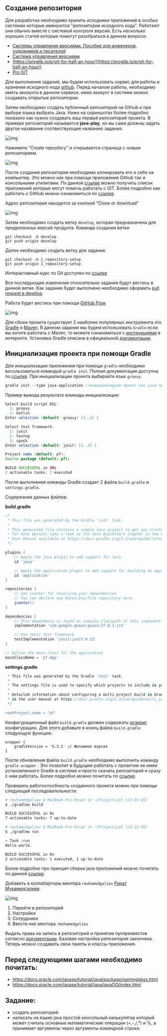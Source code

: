 ## Создание репозитория

Для разработки необходимо хранить исходники приложений в особых системах которые именуются "репозитории исходного кода". Работают они обычно вместе с системой контроля версий. Есть несколько хороших статей которые помогут разобраться в данном вопросе:

- [Системы управления версиями. Пособие для инженеров, художников и писателей](https://habr.com/ru/post/122060/)
- [Система управления версиями](https://ru.wikipedia.org/wiki/Система_управления_версиями)
- [https://proglib.io/p/git-for-half-an-hour/](https://proglib.io/p/git-for-half-an-hour/)
- [Pro GIT](https://git-scm.com/book/ru/v2)

Для выполнения заданий, мы будем использовать сервис для работы и хранения исходного кода [github](github.com). Перед началом работы, необходимо иметь аккаунта в данном сервисе. имея аккаунт в системе можно создавать открытые репозитории.

Затем необходимо создать публичный репозиторий на Github и при выборе языка выбрать Java. Ниже на скриншотах более подробно показано как нужно создавать ваш первый репозиторий проекта. В примере репозиторий называется **java-play**, но вы сами должны задать другое назавание соотвествующее названию задания.

![img](https://media.githubusercontent.com/media/rmuhamedgaliev-mkdev/quest-static/master/s_3A115BA58734691B1302BD91AB4772A86C50A833094189F3EF82362B5514A161_1519463776248_Create%2Ba%2BNew%2BRepository%2B2018-02-24%2B12-14-05.png)

Нажимете “Create repository” и открывается страница с новым репозиторием. 

![img](https://media.githubusercontent.com/media/rmuhamedgaliev-mkdev/quest-static/master/s_3A115BA58734691B1302BD91AB4772A86C50A833094189F3EF82362B5514A161_1519463970456_rmuhamedgalievjava-play%2B2018-02-24%2B12-19-17.png)

После создания репозитория необходимо клонировать его  к себе на компьютер. Это можно как при помощи приложения Github так и консольными утилитами. По данной [ссылке](https://git-scm.com/downloads/guis/) можно получить список приложений которые могут помочь работать с GIT. Более подробно как работать с GitHub можно ознакомиться по [ссылке](https://lab.github.com/githubtraining/introduction-to-github).

Адрес репозитория находится за кнопкой “Clone or download”

![img](https://media.githubusercontent.com/media/rmuhamedgaliev-mkdev/quest-static/master/s_3A115BA58734691B1302BD91AB4772A86C50A833094189F3EF82362B5514A161_1519464411089_rmuhamedgalievjava-play%2B2018-02-24%2B12-25-07.png)

Затем необходимо создать ветку `develop`, которая предназначена для предрелизных версий продукта. Команда создания ветки 

```
git checkout -b develop
git push origin develop
```

Далее необходимо создать ветку для задания:

```
git checkout -b 1_repository-setup 
git push origin 1_repository-setup
```

Интерактивный курс по Git доступен по [ссылке](https://try.github.io/levels/1/challenges/1)

Все последующие изменения относительно задания будут вестись в данной ветке. Как задание будет выполнено необходимо оформить [pull request в develop](https://help.github.com/articles/about-pull-requests/). 

Работа будет вестись при помощи [GitHub Flow](https://habr.com/post/189046/).

![img](https://media.githubusercontent.com/media/rmuhamedgaliev-mkdev/quest-static/master/s_3A115BA58734691B1302BD91AB4772A86C50A833094189F3EF82362B5514A161_1519465040548_tty.gif)

Для сбоки проекта существует 2 наиболее популярных инструмента это [Gradle](https://gradle.org) и [Maven](https://maven.apache.org). В данном задании мы будем использовать `Gradle` если вы хотите работать с Maven, то можете ознакомиться с [инструкциями](https://maven.apache.org/guides/getting-started/index.html) в интернете. Установка Gradle описана в официальной [документации](https://docs.gradle.org/current/userguide/installation.html).

## Инициализация проекта при помощи Gradle

Для инициализации приложения при помощи `gradle` необходимо восользоваться командой `gradle init`. Полная документация доступна по [ссылке](https://docs.gradle.org/current/userguide/build_init_plugin.html). При инициализации проекта выбирайте язык `groovy`.

```java
gradle init --type java-application //инициализируем проект как java приложение
```

Пример вывода результата команды инициализации:

```java
Select build script DSL:
  1: groovy
  2: kotlin
Enter selection (default: groovy) [1..2] 1

Select test framework:
  1: junit
  2: testng
  3: spock
Enter selection (default: junit) [1..3] 1

Project name (default: pf):
Source package (default: pf):

BUILD SUCCESSFUL in 39s
2 actionable tasks: 2 executed
```

После выполнения команды Gradle создает 2 файла `build.gradle` и `settings.gradle`. 

Содержание данных файлов:

**build.gradle** 

```groovy
/*
 * This file was generated by the Gradle 'init' task.
 *
 * This generated file contains a sample Java project to get you started.
 * For more details take a look at the Java Quickstart chapter in the Gradle
 * User Manual available at https://docs.gradle.org/5.3/userguide/tutorial_java_projects.html
 */

plugins {
    // Apply the java plugin to add support for Java
    id 'java'

    // Apply the application plugin to add support for building an application
    id 'application'
}

repositories {
    // Use jcenter for resolving your dependencies.
    // You can declare any Maven/Ivy/file repository here.
    jcenter()
}

dependencies {
    // This dependency is found on compile classpath of this component and consumers.
    implementation 'com.google.guava:guava:27.0.1-jre'

    // Use JUnit test framework
    testImplementation 'junit:junit:4.12'
}

// Define the main class for the application
mainClassName = 'pf.App'
```

**settings.gradle**

```groovy
 * This file was generated by the Gradle 'init' task.
 *
 * The settings file is used to specify which projects to include in your build.
 *
 * Detailed information about configuring a multi-project build in Gradle can be found
 * in the user manual at https://docs.gradle.org/5.3/userguide/multi_project_builds.html
 */

rootProject.name = 'pf'
```

Конфигурационный файл `build.gradle` должен содержать [wrapper](https://docs.gradle.org/current/userguide/gradle_wrapper.html) конфигурацию. Для этого добавьте в конец файла `build.gradle` следующую функцию.

```
wrapper {
    gradleVersion = '5.3.1' // Желаемая версия
}
```

После обновления файла `build.gradle` необходимо выполнить команду `gradle wrapper` . Это позволит в будущем работать с проектом не имея установленного Gradle в системе и просто скачать репозиторий и сразу с ним работать. Более подробно можно почитать по [ссылке](https://docs.gradle.org/current/userguide/gradle_wrapper.html). 

 Проверить работоспосбность созданного проекта можно при помощи следующей последовательности:

```bash
# rmuhamedgaliev @ MacBook-Pro-Rinat in ~/Projects/pf [23:15:45]
$ ./gradlew build

BUILD SUCCESSFUL in 0s
7 actionable tasks: 7 up-to-date

# rmuhamedgaliev @ MacBook-Pro-Rinat in ~/Projects/pf [23:15:50]
$ ./gradlew run

> Task :run
Hello world.

BUILD SUCCESSFUL in 0s
2 actionable tasks: 1 executed, 1 up-to-date
```

Более подробно про принцип сборки java приложений можно почитать по данной [ссылке](https://docs.gradle.org/current/userguide/building_java_projects.html).

Добавить в коллабарторы ментора `rmuhamedgaliev`  [Ринат Мухамедгалиев](https://github.com/rmuhamedgaliev). 

![img](https://media.githubusercontent.com/media/rmuhamedgaliev-mkdev/quest-static/master/Monosnap%202018-04-05%2023-40-01.png)

1. Перейти в репозиторий
2. Настройки
3. Сотрудники
4. Ввести ник ментора `rmuhamedgaliev`

Выдать права на запись в репозиторий и принятие пуллреквестов согласно [документации](https://help.github.com/articles/permission-levels-for-a-user-account-repository/#collaborator-access-on-a-repository-owned-by-a-user-account). Базовая настройка репозитория закончена. Теперь можно создавать свои пакеты и классы приложения.

## Перед следующими шагами необходимо почитать:

- https://docs.oracle.com/javase/tutorial/java/package/namingpkgs.html
- https://docs.oracle.com/javase/tutorial/java/javaOO/index.html

## Задание:

- создать репозиторий 
- написать на языке java простой консольный калькулятор который может считать основные математические операции (+,-,/,*) и %, а принимает аргументы через аргументы командной строки.